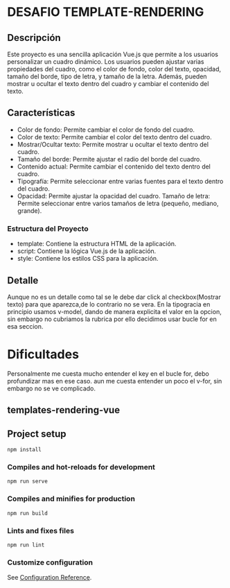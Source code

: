 # DESAFIO TEMPLATE-RENDERING

## Descripción

Este proyecto es una sencilla aplicación Vue.js que permite a los usuarios personalizar un cuadro dinámico. Los usuarios pueden ajustar varias propiedades del cuadro, como el color de fondo, color del texto, opacidad, tamaño del borde, tipo de letra, y tamaño de la letra. Además, pueden mostrar u ocultar el texto dentro del cuadro y cambiar el contenido del texto.

## Características

<ul>
<li>Color de fondo: Permite cambiar el color de fondo del cuadro.</li>
<li>Color de texto: Permite cambiar el color del texto dentro del cuadro.</li>
<li>Mostrar/Ocultar texto: Permite mostrar u ocultar el texto dentro del cuadro.</li>
<li>Tamaño del borde: Permite ajustar el radio del borde del cuadro.</li>
<li>Contenido actual: Permite cambiar el contenido del texto dentro del cuadro.</li>
<li>Tipografía: Permite seleccionar entre varias fuentes para el texto dentro del cuadro.</li>
<li>Opacidad: Permite ajustar la opacidad del cuadro.
Tamaño de letra: Permite seleccionar entre varios tamaños de letra (pequeño, mediano, grande).</li>
</ul>

### Estructura del Proyecto

<ul>
<li>template: Contiene la estructura HTML de la aplicación.</li>
<li>script: Contiene la lógica Vue.js de la aplicación.</li>
<li>style: Contiene los estilos CSS para la aplicación.</li>
</ul>

## Detalle

Aunque no es un detalle como tal se le debe dar click al checkbox(Mostrar texto) para que aparezca,de lo contrario no se vera.
En la tipogracia en principio usamos v-model, dando de manera explicita el valor en la opcion, sin embargo no cubriamos la rubrica por ello decidimos usar bucle for en esa seccion.

# Dificultades

Personalmente me cuesta mucho entender el key en el bucle for, debo profundizar mas en ese caso.
aun me cuesta entender un poco el v-for, sin embargo no se ve complicado.

## templates-rendering-vue

## Project setup

```
npm install
```

### Compiles and hot-reloads for development

```
npm run serve
```

### Compiles and minifies for production

```
npm run build
```

### Lints and fixes files

```
npm run lint
```

### Customize configuration

See [Configuration Reference](https://cli.vuejs.org/config/).
